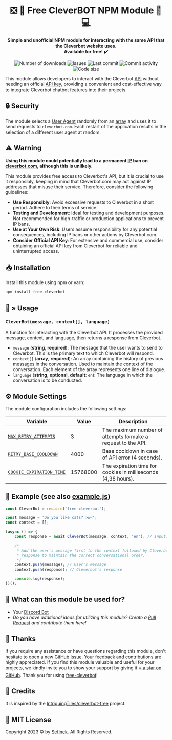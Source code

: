 <div align="center">
    <h1>❎ 💸 Free CleverBOT NPM Module 🤖 💻</h1>
    <p>
        <b>
            Simple and unofficial NPM module for interacting with the same API that the Cleverbot website uses.<br>
            Available for free! ✔️
        </b>
    </p>
    <p>
        <a href="https://www.npmjs.com/package/free-cleverbot" target="_blank" title="free-cleverbot - npm" style="text-decoration:none">
            <img src="https://img.shields.io/npm/dt/free-cleverbot?maxAge=3600" alt="Number of downloads">
            <img src="https://img.shields.io/github/issues/sefinek24/free-cleverbot" alt="Issues">
            <img src="https://img.shields.io/github/last-commit/sefinek24/free-cleverbot" alt="Last commit">
            <img src="https://img.shields.io/github/commit-activity/w/sefinek24/free-cleverbot" alt="Commit activity">
            <img src="https://img.shields.io/github/languages/code-size/sefinek24/free-cleverbot" alt="Code size">
        </a>
    </p>
</div>

This module allows developers to interact with the Cleverbot [API](https://en.wikipedia.org/wiki/API) without needing an official [API key](https://en.wikipedia.org/wiki/API_key),
providing a convenient and cost-effective way to integrate Cleverbot chatbot features into their projects.


## 🔒 Security
The module selects a [User Agent](https://en.wikipedia.org/wiki/User_agent) randomly from an [array](https://github.com/sefinek24/free-cleverbot/blob/17442083acfc4ef29de709b788023b3e7bdb5981/scripts/useragent.js#L1) and uses it to send requests to `cleverbot.com`.
Each restart of the application results in the selection of a different user agent at random.


## ⚠️ Warning
**Using this module could potentially lead to a permanent [IP](https://en.wikipedia.org/wiki/IP_address) ban on [cleverbot.com](https://www.cleverbot.com), although this is unlikely.**

This module provides free access to Cleverbot's API, but it is crucial to use it responsibly, keeping in mind that Cleverbot.com may act against IP addresses that misuse their service.
Therefore, consider the following guidelines:
- **Use Responsibly**: Avoid excessive requests to Cleverbot in a short period. Adhere to their terms of service.
- **Testing and Development**: Ideal for testing and development purposes. Not recommended for high-traffic or production applications to prevent IP bans.
- **Use at Your Own Risk**: Users assume responsibility for any potential consequences, including IP bans or other actions by Cleverbot.com.
- **Consider Official API Key**: For extensive and commercial use, consider obtaining an official API key from Cleverbot for reliable and uninterrupted access.


## 📥 Installation
Install this module using npm or yarn:

```bash
npm install free-cleverbot
```


## 🔧 » Usage

### `CleverBot(message, context[], language)`
A function for interacting with the Cleverbot API. It processes the provided message, context, and language, then returns a response from Cleverbot.

- `message` (**string**, **required**): The message that the user wants to send to Cleverbot. This is the primary text to which Cleverbot will respond.
- `context[]` (**array**, **required**): An array containing the history of previous messages in the conversation. Used to maintain the context of the conversation. Each element of the array represents one line of dialogue.
- `language` (**string**, **optional**, **default**: `en`): The language in which the conversation is to be conducted.


## ⚙️ Module Settings
The module configuration includes the following settings:

| Variable                                                                                                                          | Value    | Description                                                   |
|-----------------------------------------------------------------------------------------------------------------------------------|----------|---------------------------------------------------------------|
| [`MAX_RETRY_ATTEMPTS`](https://github.com/sefinek24/free-cleverbot/blob/cd18fe5b8516607341155b35e7e48b2c64f1a233/index.js#L6)     | 3        | The maximum number of attempts to make a request to the API.  |
| [`RETRY_BASE_COOLDOWN`](https://github.com/sefinek24/free-cleverbot/blob/cd18fe5b8516607341155b35e7e48b2c64f1a233/index.js#L7)    | 4000     | Base cooldown in case of API error (4 seconds).               |
| [`COOKIE_EXPIRATION_TIME`](https://github.com/sefinek24/free-cleverbot/blob/cd18fe5b8516607341155b35e7e48b2c64f1a233/index.js#L8) | 15768000 | The expiration time for cookies in milliseconds (4,38 hours). |

## 💬 Example (see also [example.js](example.js))
```js
const CleverBot = require('free-cleverbot');

const message = 'Do you like cats? >w<';
const context = [];

(async () => {
    const response = await CleverBot(message, context, 'en'); // Input, conversation context, language

    /*
     * Add the user's message first to the context followed by Cleverbot's
     * response to maintain the correct conversational order.
     */
    context.push(message); // User's message 
    context.push(response); // Cleverbot's response

    console.log(response);
})();
```


## 🤔 What can this module be used for?
- Your [Discord Bot](https://discord.com/developers/docs/intro)
- *Do you have additional ideas for utilizing this module? Create a [Pull Request](https://github.com/sefinek24/free-cleverbot/pulls) and contribute them here!*


## 💙 Thanks
If you require any assistance or have questions regarding this module, don't hesitate to open a new [GitHub Issue](https://github.com/sefinek24/free-cleverbot/issues).
Your feedback and contributions are highly appreciated.
If you find this module valuable and useful for your projects, we kindly invite you to show your support by giving it [⭐ a star on GitHub](https://github.com/sefinek24/free-cleverbot).
Thank you for using [free-cleverbot](https://www.npmjs.com/package/free-cleverbot)!


## 🔖 Credits
It is inspired by the [IntriguingTiles/cleverbot-free](https://github.com/IntriguingTiles/cleverbot-free) project.


## 📝 MIT License
Copyright 2023 © by [Sefinek](https://sefinek.net). All Rights Reserved.